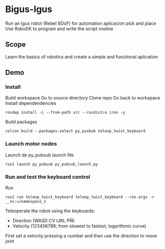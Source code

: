 # Bigus-Igus
Run an Igus robot (Rebel 6DoF) for automation aplicacion pick and place
Use RoboDK to program and write the script routine

## Scope
Learn the basics of robotics and create a simple and funcitonal aplication

## Demo

### Install
Build workspace
Go to source directory
Clone repo
Go back to workspace
Install dependendencies
```
rosdep install -i --from-path src --rosdistro iron -y
```
Build packages
```
colcon build --packages-select py_pusbub teleop_twist_keyboard
```

### Launch motor nodes
Launch de py_pubsub launch file
```
ros2 launch py_pubsub py_pubsub_launch.py
```

### Run and test the keyboard control
Run
```
ros2 run teleop_twist_keyboard teleop_twist_keyboard --ros-args -r __ns:=/namespace_1
```
Teleoperate the robot using the keyboards:
 * Direction (WASD CV IJKL PÑ)
 * Velocity (123456789; from slowest to fastest; logarithmic curve)
 
First set a velocity pressing a number and then use the direction to move joint

